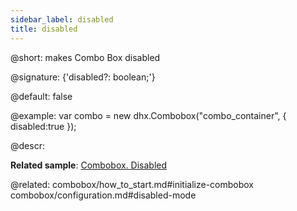 ```yaml
---
sidebar_label: disabled
title: disabled
---          
```


@short: makes Combo Box disabled

@signature: {'disabled?: boolean;'}

@default: false

@example: 
var combo = new dhx.Combobox("combo_container", { 
    disabled:true
});



@descr: 

**Related sample**: [Combobox. Disabled](https://snippet.dhtmlx.com/ductsm0f)

@related: combobox/how_to_start.md#initialize-combobox
combobox/configuration.md#disabled-mode
